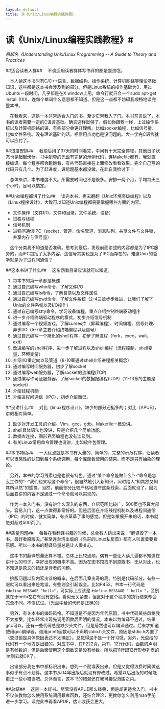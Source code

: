 ```yaml
---
layout: default
title: 读《Unix/Linux编程实践教程》
---
```


# 读《Unix/Linux编程实践教程》#
*原版名《Understanding Unix/Linux Programming -- A Guide to Theory and Practice》*

##适合读者人群##
&emsp;不谈适用读者群体写书评的都是耍流氓。

&emsp;本人读这本书时有C/C++语言、数据结构、操作系统、计算机网络等理论基础知识，这些都是这本书会涉及到的部分。但是Linux系统的操作基础为0，用过Ubuntu一段时间，几乎都是在X window上用，命令行就只会一个sudo apt-get install XXX，连每个单词什么意思都不知道。但是这一点都不妨碍我顺畅地读完整本书。

&emsp;在我看来，这是一本非常适合入门的书。至少它带我入了门。本书前言说了，本书的读者需要一定的C语言基础。确实这样就够了。假如你跟我一样，上过操作系统以及计算机网络的课，有些部分会更好理解。比如socket编程、比如信号量、比如文件系统。没有理论基础的话，相信用点功也是没问题的。大一学完C语言就可以应付了。

##进度安排##
&emsp;我前后用了37天的时间看完，中间有十天完全停顿，其他日子状态也是起起伏伏。书中配套的光盘有完整的示例代码，连Makefile都有，我就直接编译。每个程序都会跑跑看，有些代码直接在上面修改看看效果。完全自己写的代码只有几个。为了赶进度，课后题基本都没做。在此自我检讨下！

&emsp;总体来讲，本书难度不大。所需要时间也不是很多。安排一两个月，平均每天三个小时，足可以搞定。


##Unix编程都讲了什么##
&emsp;读完本书，再去翻翻《Unix环境高级编程》以及《Linux程序设计》，大致可以知道Unix编程都需要掌握哪些方面的内容。

- 文件操作（文件I/O，文件和目录，文件系统，设备）
- 进程与线程
- 信号机制
- 进程间通信IPC（socket，管道，命名管道，消息队列，共享文件与文件锁，共享内存与信号量）

&emsp;这个分类我不知道是否准确。思考到最后，发现前面讲述的内容都是为了IPC服务的，而IPC包括了太多内容，连信号其实也是为了IPC而存在的。难道Unix的哲学就是为了进程间通信？

##这本书讲了什么##
&emsp;这东西看目录应该就可以知道。

1. 每本书的第一章都是概述
2. 通过自己编写who命令，了解文件I/O
3. 通过自己编写ls命令，了解目录以及文件属性
4. 通过自己编写pwd命令，了解文件系统（2-4三章步步推进，让我们了解了Unix的文件系统以及I/O操作）
5. 通过自己编写stty命令，学习设备编程，重点介绍控制终端驱动程序
6. 进一步介绍终端驱动程序的模式，初步介绍信号机制
7. 通过编写一个视频游戏，了解curses库（屏幕编程）、时间编程、信号处理、异步I/O（5-7章主要介绍终端编程以及信号）
8. 通过自己编写一个简化的shell程序，初步了解进程（fork，exec，wait，exit）
9. 改进编写的shell程序，进一步了解进程以及shell编程（流程控制，shell变量，环境变量）
10. 介绍I/O重定向以及管道（8-10章通过shell介绍进程相关概念）
11. 通过编写时间服务器，初步了解socket
12. 通过编写web服务器，了解socket的流编程(TCP)
13. 通过编写许可证服务器，了解socket的数据报编程(UDP)（11-13章的主题是socket）
14. 介绍线程机制
15. 介绍进程间通信（IPC），初步介绍而已。


##没讲什么##
&emsp;对比《linux程序设计》，缺少的部分还挺多的；对比《APUE》，讲的相对简单。

1. 缺少对开发工具的介绍。Vim，gcc，gdb，Makefile一概没讲。
2. shell具体语法也没讲，只是介绍几个简单功能。
3. 数据库连接，图形界面编程也没有涉及到。
4. 有关Linux常用命令管理也没讲，比如软件包管理。

##本书特色##
&emsp;一大优点就是本书有大量的、简单的、完整的示范程序，让读者可以很感性的认知到每个系统调用、每个库函数使用的结果。而不是只有抽象的理论。

&emsp;另外，本书的学习线索也是也很有特色。通过“某个命令能做什么”--“命令是怎么工作的”--“我们也来写这个命令”，很自然地引入新知识，同时给人“知其然又知其所以然”的感觉。当然，前面部分比较严格地遵守这条线索，后面就没了。因为后面要讲的内容不是通过一个命令就可以实现的。

&emsp;作为一本入门书，没有讲什么深入的东西，介绍范围比较广，500页也不算大部头。容易入门，这一点做得非常好的。但是后面在介绍线程机制以及进程间通信（IPC）的时候，就太简单，有点草草了事的感觉。但是如果展开来的话，本书就绝对超过500页了。

##质量问题##
&emsp;每每在看翻译书籍的时候，总会有人跳出来说：“翻译毁了一本书。最好看原版去。”甚至连台湾出版的《鸟哥的Linux私房菜》都有人叫嚣着要看原版。所以一本书的翻译质量总是让人很关心。

&emsp;这本书的翻译质量还算不错。总体上比较通顺。偶有一些让人读几遍都不知道在讲什么的句子，幸好出现的概率不高。因为在图书馆找不到原版书，无从对比，也不知道是原文的错还是译者的问题。

&emsp;排版问题以及内容出错的概率，在后面几章出奇的高。特别是代码部分，有些一眼就可以看出来是笔误，有些则会引起误会。比如P453，书本一行代码是 `#define MESSAGE "hello"`，可实际上应该是 `#define MESSAGE " hello "`，区别就在于hello左右有没有空格。看似无关紧要，但这对于这个程序的执行结果却会完全不同。不信试试。（光盘中给的代码是正确的）

&emsp;另外，有关本书的编码风格。不知道是不是因为年代原因，书中代码某些风格我不太接受。比如经常出现先调用函数后声明的情况，本来以为编译不通过，结果gcc可以。还有一些代码总是缺少头文件。但是居然也可以编译通过。后来才知道使用gcc编译器，调用printf函数可以不声明stdio.h头文件，原因是stdio.h内置了（查过但是具体原因表述不太确定）。总觉得这不是一个好习惯。另外，光盘给的代码有一个地方是出错的。对应书中，在P222页，第11、12行代码，函数的声明是有参数的，但是后面使用这个函数又是没有参数。所以把11行跟12行形参列表的int删去就OK了。

&emsp;出错部分我在书中都标识出来，想列一个勘误表出来。但是又觉得浪费时间做这事似乎有点不划算。这本书从04年出版后就没有修改过。希望以后出版的时候能更正一些小错误吧。总体而言，这本书的错漏还在我可接受范围之内。

##总结##
&emsp;这是一本好书。尽管没有APUE那么经典，但是却更适合入门。书中不仅仅教你怎么使用系统调用跟库函数，还结合理论，更教你怎么利用man手册进一步学习。读完此书再看APUE，估计收获会更大。

